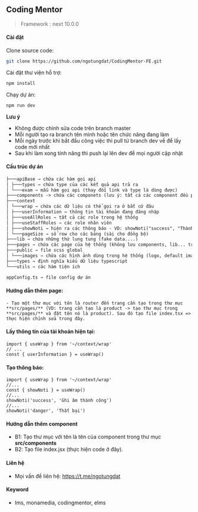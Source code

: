 ## Coding Mentor

> Framework : next 10.0.0

#### Cài đặt

Clone source code:

```sh
git clone https://github.com/ngotungdat/CodingMentor-FE.git
```

Cài đặt thư viện hỗ trợ:

```sh
npm install
```

Chạy dự án:

```sh
npm run dev
```

**Lưu ý**

- Không được chỉnh sửa code trên branch master
- Mỗi người tạo ra branch tên mình hoặc tên chức năng đang làm
- Mỗi ngày trước khi bắt đầu công việc thì pull từ branch dev về để lấy code mới nhất
- Sau khi làm xong tính năng thì push lại lên dev để mọi người cập nhật

#### Cấu trúc dự án

```markdown
├───apiBase ⇾ chứa các hàm gọi api
│ ├───types ⇾ chứa type của các kết quả api trả ra
│ └───exam ⇾ mẫu hàm gọi api (thay đổi link và type là dùng được)
├───components -> chứa các componets (lưu ý: tất cả các component đều phải export default)
├───context
│ └───wrap ⇾ chứa các dữ liệu có thể gọi ra ở bất cứ đâu
│ ├───userInformation ⇾ thông tin tài khoản đang đăng nhập
│ ├───useAllRoles ⇾ tất cả các role trong hệ thống
│ ├───useStaffRoles ⇾ các role nhân viên
│ ├───showNoti ⇾ hiện ra các thông báo - VD: showNoti("success", "Thành công")
│ └───pageSize ⇾ số row cho các bảng (sài cho đồng bộ)
├───lib ⇾ chứa những thứ lung tung (fake data....)
├───pages ⇾ chứa các page của hệ thống (không lưu components, lib... trong này)
├───public ⇾ file scss global
│ └───images ⇾ chứa các hình ảnh dùng trong hệ thống (logo, default image...)
├───types ⇾ định nghĩa kiểu dữ liệu typescript
└───utils ⇾ các hàm tiện ích

appConfig.ts ⇾ file config dự án
```

#### Hướng dẫn thêm page:

    - Tạo một thư mục với tên là router đến trang cần tạo trong thư mục **src/pages/** (VD: trang cần tạo là product -> tạo thư mục trong **src/pages/** và đặt tên nó là product). Sau đó tạo file index.tsx => thực hiện chỉnh sửa trong đây.

#### Lấy thông tin của tài khoản hiện tại:

```tsx
import { useWrap } from '~/context/wrap'
// ...
const { userInformation } = useWrap()
```

#### Tạo thông báo:

```tsx
import { useWrap } from '~/context/wrap'
//...
const { showNoti } = useWrap()
//...
showNoti('success', 'Ghi âm thành công')
//...
showNoti('danger', 'Thất bại')
```

#### Hướng dẫn thêm component

- B1: Tạo thư mục với tên là tên của component trong thư mục **src/components**
- B2: Tạo file index.jsx (thực hiện code ở đây).

#### Liên hệ

- Mọi vấn đề liên hệ: https://t.me/ngotungdat

#### Keyword

- lms, monamedia, codingmentor, elms
